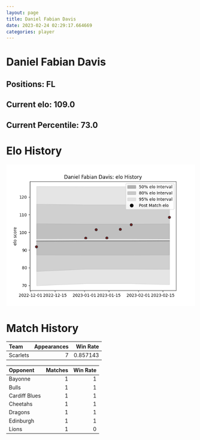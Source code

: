```yaml
---  
layout: page  
title: Daniel Fabian Davis  
date: 2023-02-24 02:29:17.664669  
categories: player  
---
```

# Daniel Fabian Davis

## Positions: FL

## Current elo: 109.0

## Current Percentile: 73.0

# Elo History


![elo history](history_DanielFabianDavis.png)
# Match History


| Team     |   Appearances |   Win Rate |
|:---------|--------------:|-----------:|
| Scarlets |             7 |   0.857143 |

| Opponent      |   Matches |   Win Rate |
|:--------------|----------:|-----------:|
| Bayonne       |         1 |          1 |
| Bulls         |         1 |          1 |
| Cardiff Blues |         1 |          1 |
| Cheetahs      |         1 |          1 |
| Dragons       |         1 |          1 |
| Edinburgh     |         1 |          1 |
| Lions         |         1 |          0 |